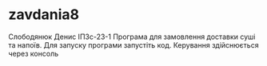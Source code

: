 # zavdania8
Слободянюк Денис ІПЗс-23-1
Програма для замовлення доставки суші та напоїв. Для запуску програми запустіть код. Керування здійснюється через консоль
